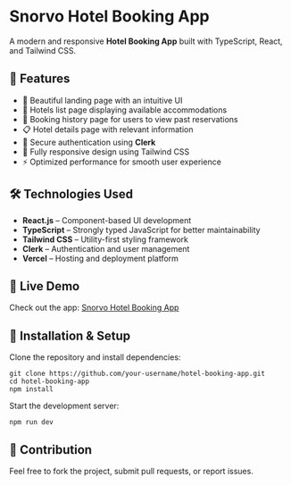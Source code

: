 # Snorvo Hotel Booking App

A modern and responsive **Hotel Booking App** built with TypeScript, React, and Tailwind CSS.

## 🚀 Features

- 🌟 Beautiful landing page with an intuitive UI
- 🏨 Hotels list page displaying available accommodations
- 📜 Booking history page for users to view past reservations
- 📋 Hotel details page with relevant information
- 🔐 Secure authentication using **Clerk**
- 🎨 Fully responsive design using Tailwind CSS
- ⚡ Optimized performance for smooth user experience

## 🛠 Technologies Used

- **React.js** – Component-based UI development
- **TypeScript** – Strongly typed JavaScript for better maintainability
- **Tailwind CSS** – Utility-first styling framework
- **Clerk** – Authentication and user management
- **Vercel** – Hosting and deployment platform

## 🔗 Live Demo

Check out the app: [Snorvo Hotel Booking App](https://snorvo-hotel.vercel.app/)

## 📌 Installation & Setup

Clone the repository and install dependencies:

```
git clone https://github.com/your-username/hotel-booking-app.git
cd hotel-booking-app
npm install
```

Start the development server:
```
npm run dev
```

## 🤝 Contribution

Feel free to fork the project, submit pull requests, or report issues.

